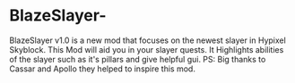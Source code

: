 # BlazeSlayer-
BlazeSlayer v1.0 is a new mod that focuses on the newest slayer in Hypixel Skyblock. This Mod will aid you in your slayer quests. It Highlights abilities of the slayer such as it's pillars and give helpful gui. PS: Big thanks to Cassar and Apollo they helped to inspire this mod.
